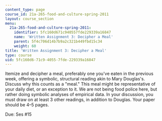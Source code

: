 ```yaml
---
content_type: page
course_id: 21a-265-food-and-culture-spring-2011
layout: course_section
menu:
  21a-265-food-and-culture-spring-2011:
    identifier: 5fc160d671c940557fde229339a16847
    name: 'Written Assignment 3: Decipher a Meal'
    parent: 5f4c706d14b7b9a2c321b449fbd15c34
    weight: 60
title: 'Written Assignment 3: Decipher a Meal'
type: course
uid: 5fc160d6-71c9-4055-7fde-229339a16847
---
```


Itemize and decipher a meal, preferably one you've eaten in the previous week, offering a symbolic, structural reading akin to Mary Douglas's. Discuss why this counts as a "meal." This meal might be representative of your daily diet, or an exception to it. We are not being food police here, but rather doing symbolic analyses of empirical data. In your discussion, you must draw on at least 3 other readings, in addition to Douglas. Your paper should be 4–5 pages.

Due: Ses #15